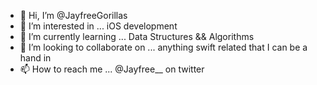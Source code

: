 - 👋 Hi, I’m @JayfreeGorillas
- 👀 I’m interested in ... iOS development
- 🌱 I’m currently learning ... Data Structures && Algorithms
- 💞️ I’m looking to collaborate on ... anything swift related that I can be a hand in
- 📫 How to reach me ... @Jayfree__ on twitter

<!---
JayfreeGorillas/JayfreeGorillas is a ✨ special ✨ repository because its `README.md` (this file) appears on your GitHub profile.
You can click the Preview link to take a look at your changes.
--->

